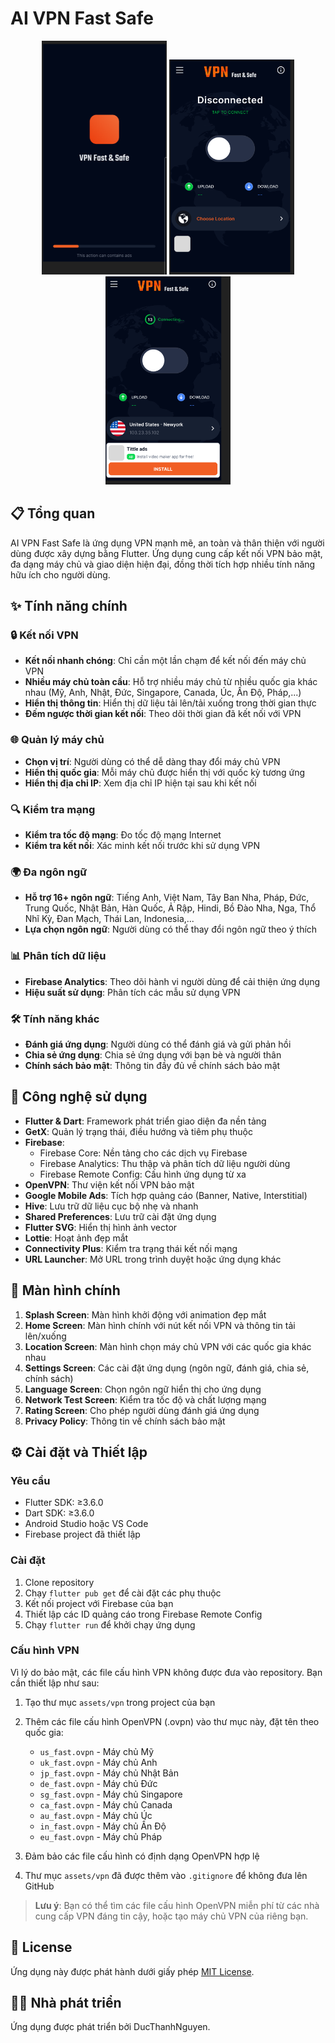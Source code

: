 # AI VPN Fast Safe

<p align="center">
  <img src="screenshot/image.png" width="200" />
  <img src="screenshot/image1.png" width="200" />
  <img src="screenshot/image2.png" width="200" />
</p>

## 📋 Tổng quan

AI VPN Fast Safe là ứng dụng VPN mạnh mẽ, an toàn và thân thiện với người dùng được xây dựng bằng Flutter. Ứng dụng cung cấp kết nối VPN bảo mật, đa dạng máy chủ và giao diện hiện đại, đồng thời tích hợp nhiều tính năng hữu ích cho người dùng.

## ✨ Tính năng chính

### 🔒 Kết nối VPN

- **Kết nối nhanh chóng**: Chỉ cần một lần chạm để kết nối đến máy chủ VPN
- **Nhiều máy chủ toàn cầu**: Hỗ trợ nhiều máy chủ từ nhiều quốc gia khác nhau (Mỹ, Anh, Nhật, Đức, Singapore, Canada, Úc, Ấn Độ, Pháp,...)
- **Hiển thị thông tin**: Hiển thị dữ liệu tải lên/tải xuống trong thời gian thực
- **Đếm ngược thời gian kết nối**: Theo dõi thời gian đã kết nối với VPN

### 🌐 Quản lý máy chủ

- **Chọn vị trí**: Người dùng có thể dễ dàng thay đổi máy chủ VPN
- **Hiển thị quốc gia**: Mỗi máy chủ được hiển thị với quốc kỳ tương ứng
- **Hiển thị địa chỉ IP**: Xem địa chỉ IP hiện tại sau khi kết nối

### 🔍 Kiểm tra mạng

- **Kiểm tra tốc độ mạng**: Đo tốc độ mạng Internet
- **Kiểm tra kết nối**: Xác minh kết nối trước khi sử dụng VPN

### 🌍 Đa ngôn ngữ

- **Hỗ trợ 16+ ngôn ngữ**: Tiếng Anh, Việt Nam, Tây Ban Nha, Pháp, Đức, Trung Quốc, Nhật Bản, Hàn Quốc, Ả Rập, Hindi, Bồ Đào Nha, Nga, Thổ Nhĩ Kỳ, Đan Mạch, Thái Lan, Indonesia,...
- **Lựa chọn ngôn ngữ**: Người dùng có thể thay đổi ngôn ngữ theo ý thích

### 📊 Phân tích dữ liệu

- **Firebase Analytics**: Theo dõi hành vi người dùng để cải thiện ứng dụng
- **Hiệu suất sử dụng**: Phân tích các mẫu sử dụng VPN

### 🛠️ Tính năng khác

- **Đánh giá ứng dụng**: Người dùng có thể đánh giá và gửi phản hồi
- **Chia sẻ ứng dụng**: Chia sẻ ứng dụng với bạn bè và người thân
- **Chính sách bảo mật**: Thông tin đầy đủ về chính sách bảo mật

## 🔧 Công nghệ sử dụng

- **Flutter & Dart**: Framework phát triển giao diện đa nền tảng
- **GetX**: Quản lý trạng thái, điều hướng và tiêm phụ thuộc
- **Firebase**:
  - Firebase Core: Nền tảng cho các dịch vụ Firebase
  - Firebase Analytics: Thu thập và phân tích dữ liệu người dùng
  - Firebase Remote Config: Cấu hình ứng dụng từ xa
- **OpenVPN**: Thư viện kết nối VPN bảo mật
- **Google Mobile Ads**: Tích hợp quảng cáo (Banner, Native, Interstitial)
- **Hive**: Lưu trữ dữ liệu cục bộ nhẹ và nhanh
- **Shared Preferences**: Lưu trữ cài đặt ứng dụng
- **Flutter SVG**: Hiển thị hình ảnh vector
- **Lottie**: Hoạt ảnh đẹp mắt
- **Connectivity Plus**: Kiểm tra trạng thái kết nối mạng
- **URL Launcher**: Mở URL trong trình duyệt hoặc ứng dụng khác

## 📱 Màn hình chính

1. **Splash Screen**: Màn hình khởi động với animation đẹp mắt
2. **Home Screen**: Màn hình chính với nút kết nối VPN và thông tin tải lên/xuống
3. **Location Screen**: Màn hình chọn máy chủ VPN với các quốc gia khác nhau
4. **Settings Screen**: Các cài đặt ứng dụng (ngôn ngữ, đánh giá, chia sẻ, chính sách)
5. **Language Screen**: Chọn ngôn ngữ hiển thị cho ứng dụng
6. **Network Test Screen**: Kiểm tra tốc độ và chất lượng mạng
7. **Rating Screen**: Cho phép người dùng đánh giá ứng dụng
8. **Privacy Policy**: Thông tin về chính sách bảo mật

## ⚙️ Cài đặt và Thiết lập

### Yêu cầu

- Flutter SDK: ≥3.6.0
- Dart SDK: ≥3.6.0
- Android Studio hoặc VS Code
- Firebase project đã thiết lập

### Cài đặt

1. Clone repository
2. Chạy `flutter pub get` để cài đặt các phụ thuộc
3. Kết nối project với Firebase của bạn
4. Thiết lập các ID quảng cáo trong Firebase Remote Config
5. Chạy `flutter run` để khởi chạy ứng dụng

### Cấu hình VPN

Vì lý do bảo mật, các file cấu hình VPN không được đưa vào repository. Bạn cần thiết lập như sau:

1. Tạo thư mục `assets/vpn` trong project của bạn
2. Thêm các file cấu hình OpenVPN (.ovpn) vào thư mục này, đặt tên theo quốc gia:

   - `us_fast.ovpn` - Máy chủ Mỹ
   - `uk_fast.ovpn` - Máy chủ Anh
   - `jp_fast.ovpn` - Máy chủ Nhật Bản
   - `de_fast.ovpn` - Máy chủ Đức
   - `sg_fast.ovpn` - Máy chủ Singapore
   - `ca_fast.ovpn` - Máy chủ Canada
   - `au_fast.ovpn` - Máy chủ Úc
   - `in_fast.ovpn` - Máy chủ Ấn Độ
   - `eu_fast.ovpn` - Máy chủ Pháp

3. Đảm bảo các file cấu hình có định dạng OpenVPN hợp lệ
4. Thư mục `assets/vpn` đã được thêm vào `.gitignore` để không đưa lên GitHub

> **Lưu ý**: Bạn có thể tìm các file cấu hình OpenVPN miễn phí từ các nhà cung cấp VPN đáng tin cậy, hoặc tạo máy chủ VPN của riêng bạn.

## 📄 License

Ứng dụng này được phát hành dưới giấy phép [MIT License](LICENSE).

## 👨‍💻 Nhà phát triển

Ứng dụng được phát triển bởi DucThanhNguyen.
